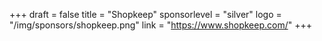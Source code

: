 +++
draft = false
title = "Shopkeep"
sponsorlevel = "silver"
logo = "/img/sponsors/shopkeep.png"
link = "https://www.shopkeep.com/"
+++
